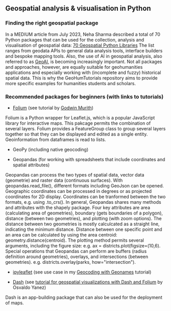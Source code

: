 <h2>Geospatial analysis & visualisation in Python</h2>
<h3>Finding the right geospatial package</h3>

<p>In a MEDIUM article from July 2023, Neha Sharma described a total of 70 Python packages that can be used for the collection, analysis and visualisation of geospatial data:
<a href="https://medium.com/@ns_geoai/70-geospatial-python-libraries-54604d815a7b">70 Geospatial Python Libraries</a>
The list ranges from geodata APIs to general data analysis tools, interface builders and bespoke mapping tools. Also, the use of AI in geospatial analysis, also referred to as <a href="https://medium.com/@ns_geoai/what-is-geoai-90af81c6d17e">GeoAI</a>, is becoming increasingly important. Not all packages and approaches, however, are equally suitable for geohumanities applications and especially working with (incomplete and fuzzy) historical spatial data.
This is why the GeoHumTutorials repository aims to provide more specific examples for humanities students and scholars.</p>

<h3>Recommended packages for beginners (with links to tutorials)</h3>

- <a href="https://python-visualization.github.io/folium/latest/">Folium</a> (see tutorial by <a href="https://python.plainenglish.io/crafting-compelling-interactive-visualizations-with-python-and-folium-99a95d41219b">Godwin Murith</a>)
<p>Folium is a Python wrapper for Leaflet.js, which is a popular JavaScript library for interactive maps. This pakcage permits the combination of several layers. 
  Folium provides a FeatureGroup class to group several layers together so that they can be displayed and edited as a single entity. Geoinformation from dataframes is read to lists. </p>

- GeoPy (including native geocoding)
  
- Geopandas (for working with spreadsheets that include coordinates and spatial attributes)

<p>Geopandas can process the two types of spatial data, vector data (geometrie) and raster data (continuous surfaces). With geopandas.read_file(), different formats including GeoJson can be opened. Geographic coordinates can be processed in degrees or as projected coordinates for 2D display. Coordinates can be tranformed between the two formats, e.g. using .to_crs(). In general, Geopandas shares many methods and attributes with the shapely package. Four key attributes are area (calculating area of geometries), boundary (gets boundaries of a polygon), distance (between two geometries), and plotting (with zoom options). The distance between two geometries is mostly calculcated as a straight line, indicating the minimum distance. Distance between one specific point and an area can be calculated by using the area centroid: geometry.distance(centroid). The plotting method permits several arguments, including the figure size: e.g. ax = districts.plot(figsize=(10,6). Special operations that Geopandas can perform are buffers (radius definition around geometries), overlays, and intersections (between geometries). e.g. districts.overlay(parks, how="intersection").</p>
  
- <a href="https://ipyleaflet.readthedocs.io/en/latest/">ipyleaflet</a> (see use case in my <a href="https://monikabarget.github.io/GeoHumTutorials/Tutorial_geocodingGEONAMES">Geocoding with Geonames</a> tutorial)
  
- <a href="https://dash.plotly.com/tutorial">Dash</a> (see <a href="https://pub.aimind.so/geospatial-visualizations-with-dash-and-folium-a36a9face91d">tutorial for geospatial visualizations with Dash and Folium</a> by Osvaldo Yanez)
  
<p>Dash is an app-building package that can also be used for the deployment of maps.</p>
  
